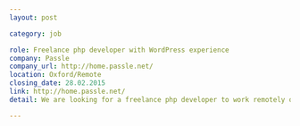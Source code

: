 ```yaml
---
layout: post

category: job

role: Freelance php developer with WordPress experience
company: Passle
company_url: http://home.passle.net/
location: Oxford/Remote
closing_date: 28.02.2015
link: http://home.passle.net/
detail: We are looking for a freelance php developer to work remotely on an ad hoc (yet regular) basis. You should have experience with creating WordPress plugins. Essential skills - php - coding WordPress plug-ins Desirable skills - coding Drupal plug-ins - coding Joomla plug-ins

---
```

